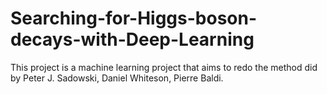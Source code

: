 # Searching-for-Higgs-boson-decays-with-Deep-Learning
This project is a machine learning project that aims to redo the method did by Peter J. Sadowski, Daniel Whiteson, Pierre Baldi. 

